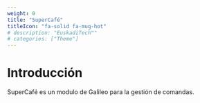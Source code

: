 ```yaml
---
weight: 0
title: "SuperCafé"
titleIcon: "fa-solid fa-mug-hot"
# description: "EuskadiTech™"
# categories: ["Theme"]
---
```


# Introducción
SuperCafé es un modulo de Galileo para la gestión de comandas.
